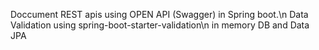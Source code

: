 Doccument REST apis using OPEN API (Swagger) in Spring boot.\n
Data Validation using spring-boot-starter-validation\n
in memory DB and Data JPA
